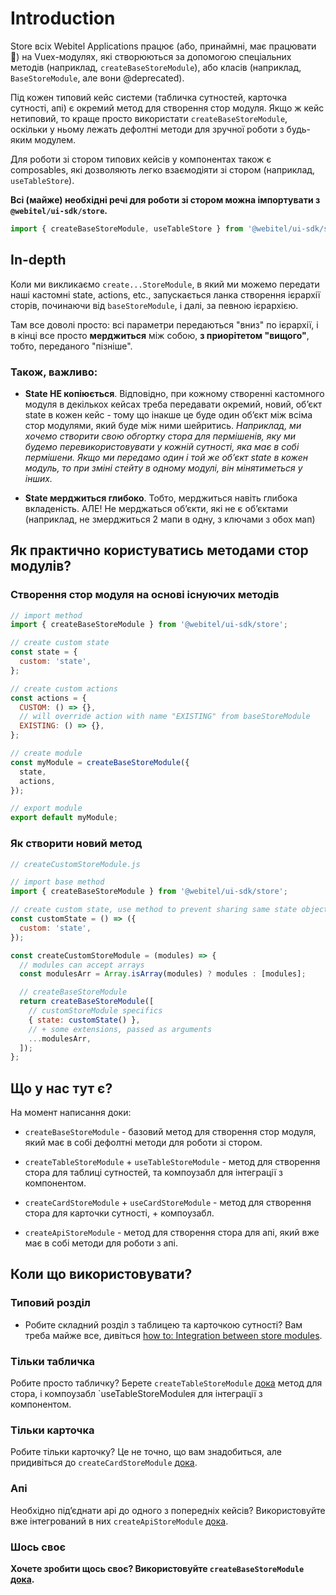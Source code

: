 # Introduction

Store всіх Webitel Applications працює (або, принаймні, має працювати 🙂) на Vuex-модулях, які створюються за допомогою
спеціальних методів (наприклад, `createBaseStoreModule`), або класів (наприклад, `BaseStoreModule`, але вони
@deprecated).

Під кожен типовий кейс системи (табличка сутностей, карточка сутності, апі) є окремий метод для створення стор модуля.
Якщо ж кейс нетиповий, то краще просто використати `createBaseStoreModule`, оскільки у ньому лежать дефолтні методи
для зручної роботи з будь-яким модулем.

Для роботи зі стором типових кейсів у компонентах також є composables, які дозволяють легко взаємодіяти зі стором
(наприклад, `useTableStore`).

**Всі (майже) необхідні речі для роботи зі стором можна імпортувати з `@webitel/ui-sdk/store`.**

```javascript
import { createBaseStoreModule, useTableStore } from '@webitel/ui-sdk/store';
```

## In-depth

Коли ми викликаємо `create...StoreModule`, в який ми можемо передати наші кастомні state, actions, etc., запускається
ланка створення ієрархії сторів, починаючи від `baseStoreModule`, і далі, за певною ієрархією.

Там все доволі просто: всі параметри передаються "вниз" по ієрархії, і в кінці все просто **мерджиться** між собою,
**з приорітетом "вищого"**, тобто, переданого "пізніше".

### Також, важливо:

- **State НЕ копіюється**. Відповідно, при кожному створенні кастомного модуля в декількох кейсах треба передавати
  окремий,
  новий, обʼєкт state в кожен кейс - тому що інакше це буде один обʼєкт між всіма стор модулями, який буде між ними
  шейритись.
  _Наприклад, ми хочемо створити свою обгортку стора для пермішенів, яку ми будемо перевикористовувати у кожній
  сутності, яка
  має в собі пермішени. Якщо ми передамо один і той же обʼєкт state в кожен модуль, то при зміні стейту в одному модулі,
  він мінятиметься у інших._

- **State мерджиться глибоко**. Тобто, мерджиться навіть глибока вкладеність. АЛЕ! Не мерджаться обʼєкти, які не є
  обʼєктами
  (наприклад, не змерджиться 2 мапи в одну, з ключами з обох мап)

## Як практично користуватись методами стор модулів?

### Створення стор модуля на основі існуючих методів

```javascript
// import method
import { createBaseStoreModule } from '@webitel/ui-sdk/store';

// create custom state
const state = {
  custom: 'state',
};

// create custom actions
const actions = {
  CUSTOM: () => {},
  // will override action with name "EXISTING" from baseStoreModule
  EXISTING: () => {},
};

// create module
const myModule = createBaseStoreModule({
  state,
  actions,
});

// export module
export default myModule;
```

### Як створити новий метод

```javascript
// createCustomStoreModule.js

// import base method
import { createBaseStoreModule } from '@webitel/ui-sdk/store';

// create custom state, use method to prevent sharing same state object between customStoreModule usages
const customState = () => ({
  custom: 'state',
});

const createCustomStoreModule = (modules) => {
  // modules can accept arrays
  const modulesArr = Array.isArray(modules) ? modules : [modules];

  // createBaseStoreModule
  return createBaseStoreModule([
    // customStoreModule specifics
    { state: customState() },
    // + some extensions, passed as arguments
    ...modulesArr,
  ]);
};
```

## Що у нас тут є?

На момент написання доки:

- `createBaseStoreModule` - базовий метод для створення стор модуля, який має в собі дефолтні методи для роботи зі
  стором.

- `createTableStoreModule` + `useTableStoreModule` - метод для створення стора для таблиці сутностей, та компоузабл для
  інтеграції з
  компонентом.

- `createCardStoreModule` + `useCardStoreModule` - метод для створення стора для карточки сутності, + компоузабл.

- `createApiStoreModule` - метод для створення стора для апі, який вже має в собі методи для роботи з апі.

## Коли що використовувати?

### Типовий розділ

- Робите складний розділ з таблицею та карточкою сутності? Вам треба майже все, дивіться
  [how to: Integration between store modules](../../../docs/how-to/Integration%20between%20store%20modules/Readme.md).

### Тільки табличка

Робите просто табличку? Берете `createTableStoreModule` [дока](../createTableStoreModule/Readme.md) метод для стора,
i компоузабл `useTableStoreModuleя для інтеграції з компонентом.

### Тільки карточка

Робите тільки карточку? Це не точно, що вам знадобиться, але придивіться
до `createCardStoreModule` [дока](../createCardStoreModule/Readme.md).

### Апі

Необхідно підʼєднати api до одного з попередніх кейсів? Використовуйте вже інтегрований в них
`createApiStoreModule` [дока](../createApiStoreModule/Readme.md).

### Шось своє

**Хочете зробити щось своє? Використовуйте `createBaseStoreModule` [дока](../createBaseStoreModule/Readme.md).**
